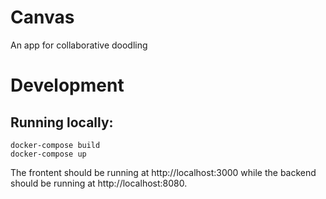 # Canvas
An app for collaborative doodling

# Development
## Running locally:
```
docker-compose build
docker-compose up
```
The frontent should be running at http://localhost:3000 while the backend should be running at http://localhost:8080.